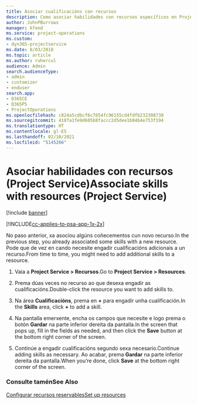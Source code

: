 ```yaml
---
title: Asociar cualificacións con recursos
description: Como asociar habilidades con recursos específicos en Project Service
author: JohnPBurrows
manager: kfend
ms.service: project-operations
ms.custom:
- dyn365-projectservice
ms.date: 8/03/2018
ms.topic: article
ms.author: ruhercul
audience: Admin
search.audienceType:
- admin
- customizer
- enduser
search.app:
- D365CE
- D365PS
- ProjectOperations
ms.openlocfilehash: c824a5cdbcf6c7654fc96155cd4fdfb232308738
ms.sourcegitcommit: 418fa1fe9d605b8faccc2d5dee1b04b4e753f194
ms.translationtype: HT
ms.contentlocale: gl-ES
ms.lasthandoff: 02/10/2021
ms.locfileid: "5145266"
---
```

# <a name="associate-skills-with-resources-project-service"></a><span data-ttu-id="5885b-103">Asociar habilidades con recursos (Project Service)</span><span class="sxs-lookup"><span data-stu-id="5885b-103">Associate skills with resources (Project Service)</span></span>

[!include [banner](../includes/psa-now-project-operations.md)]

[!INCLUDE[cc-applies-to-psa-app-1x-2x](../includes/cc-applies-to-psa-app-1x-2x.md)]

<span data-ttu-id="5885b-104">No paso anterior, xa asociou algúns coñecementos cun novo recurso.</span><span class="sxs-lookup"><span data-stu-id="5885b-104">In the previous step, you already associated some skills with  a new resource.</span></span> <span data-ttu-id="5885b-105">Pode que de vez en cando necesite engadir cualificacións adicionais a un recurso.</span><span class="sxs-lookup"><span data-stu-id="5885b-105">From time to time, you might need to add additional skills to a resource.</span></span>  
  
1.  <span data-ttu-id="5885b-106">Vaia a **Project Service > Recursos**.</span><span class="sxs-lookup"><span data-stu-id="5885b-106">Go to **Project Service > Resources**.</span></span>  
  
2.  <span data-ttu-id="5885b-107">Prema dúas veces no recurso ao que desexa engadir as cualificacións.</span><span class="sxs-lookup"><span data-stu-id="5885b-107">Double-click the resource you want to add skills to.</span></span>  
  
3.  <span data-ttu-id="5885b-108">Na área **Cualificacións**, prema en **+** para engadir unha cualificación.</span><span class="sxs-lookup"><span data-stu-id="5885b-108">In the **Skills** area, click **+** to add a skill.</span></span>  
  
4.  <span data-ttu-id="5885b-109">Na pantalla emerxente, encha os campos que necesite e logo prema o botón **Gardar** na parte inferior dereita da pantalla.</span><span class="sxs-lookup"><span data-stu-id="5885b-109">In the screen that pops up, fill in the fields as needed, and then click the **Save** button at the bottom right corner of the screen.</span></span>  
  
5.  <span data-ttu-id="5885b-110">Continúe a engadir cualificacións segundo sexa necesario.</span><span class="sxs-lookup"><span data-stu-id="5885b-110">Continue adding skills as necessary.</span></span> <span data-ttu-id="5885b-111">Ao acabar, prema **Gardar** na parte inferior dereita da pantalla.</span><span class="sxs-lookup"><span data-stu-id="5885b-111">When you’re done, click **Save** at the bottom right corner of the screen.</span></span>  
  
### <a name="see-also"></a><span data-ttu-id="5885b-112">Consulte tamén</span><span class="sxs-lookup"><span data-stu-id="5885b-112">See Also</span></span>  
 [<span data-ttu-id="5885b-113">Configurar recursos reservables</span><span class="sxs-lookup"><span data-stu-id="5885b-113">Set up resources</span></span>](../psa/set-up-resources.md)
